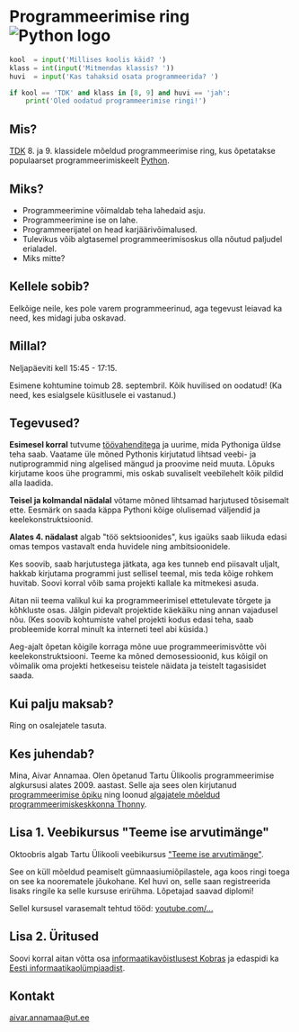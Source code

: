 # Programmeerimise ring ![Python logo](https://www.python.org/static/favicon.ico)

```python
kool  = input('Millises koolis käid? ')
klass = int(input('Mitmendas klassis? '))
huvi  = input('Kas tahaksid osata programmeerida? ')

if kool == 'TDK' and klass in [8, 9] and huvi == 'jah':
    print('Oled oodatud programmeerimise ringi!')
```

## Mis?

[TDK](http://www.tdk.ee/) 8. ja 9. klassidele mõeldud programmeerimise ring, kus õpetatakse populaarset programmeerimiskeelt [Python](https://www.python.org/).

## Miks?

* Programmeerimine võimaldab teha lahedaid asju.
* Programmeerimine ise on lahe.
* Programmeerijatel on head karjäärivõimalused.
* Tulevikus võib algtasemel programmeerimisoskus olla nõutud paljudel erialadel.
* Miks mitte?

## Kellele sobib?

Eelkõige neile, kes pole varem programmeerinud, aga tegevust leiavad ka need, kes midagi juba oskavad.

## Millal?

Neljapäeviti kell 15:45 - 17:15. 

Esimene kohtumine toimub 28. septembril. Kõik huvilised on oodatud! (Ka need, kes esialgsele küsitlusele ei vastanud.) 


## Tegevused?

**Esimesel korral** tutvume [töövahenditega](http://thonny.org) ja uurime, mida Pythoniga üldse teha saab. Vaatame üle mõned Pythonis kirjutatud lihtsad veebi- ja nutiprogrammid ning algelised mängud ja proovime neid muuta. Lõpuks kirjutame koos ühe programmi, mis oskab suvaliselt veebilehelt kõik pildid alla laadida. 

**Teisel ja kolmandal nädalal** võtame mõned lihtsamad harjutused tõsisemalt ette. Eesmärk on saada käppa Pythoni kõige olulisemad väljendid ja keelekonstruktsioonid.

**Alates 4. nädalast** algab "töö sektsioonides", kus igaüks saab liikuda edasi omas tempos vastavalt enda huvidele ning ambitsioonidele. 

Kes soovib, saab harjutustega jätkata, aga kes tunneb end piisavalt uljalt, hakkab kirjutama programmi just sellisel teemal, mis teda kõige rohkem huvitab. Soovi korral võib sama projekti kallale ka mitmekesi asuda.

Aitan nii teema valikul kui ka programmeerimisel ettetulevate tõrgete ja kõhkluste osas. Jälgin pidevalt projektide käekäiku ning annan vajadusel nõu. (Kes soovib kohtumiste vahel projekti kodus edasi teha, saab probleemide korral minult ka interneti teel abi küsida.)

Aeg-ajalt õpetan kõigile korraga mõne uue programmeerimisvõtte või keelekonstruktsiooni. Teeme ka mõned demosessioonid, kus kõigil on võimalik oma projekti hetkeseisu teistele näidata ja teistelt tagasisidet saada.


## Kui palju maksab?
Ring on osalejatele tasuta.

## Kes juhendab?

Mina, Aivar Annamaa. Olen õpetanud Tartu Ülikoolis programmeerimise algkursusi alates 2009. aastast. Selle aja sees olen kirjutanud [programmeerimise õpiku](http://progeopik.cs.ut.ee/) ning loonud [algajatele mõeldud programmeerimiskeskkonna Thonny](http://thonny.org/).

## Lisa 1. Veebikursus "Teeme ise arvutimänge"

Oktoobris algab Tartu Ülikooli veebikursus ["Teeme ise arvutimänge"](https://courses.cs.ut.ee/2017/TIAM/fall/Main/HomePage).

See on küll mõeldud peamiselt gümnaasiumiõpilastele, aga koos ringi toega on see ka noorematele jõukohane. Kel huvi on, selle saan registreerida lisaks ringile ka selle kursuse erirühma. Lõpetajad saavad diplomi!

Sellel kursusel varasemalt tehtud tööd: [youtube.com/...](https://www.youtube.com/watch?v=THyuYnEhEQ0)

## Lisa 2. Üritused
Soovi korral aitan võtta osa [informaatikavõistlusest Kobras](http://kobras.ut.ee/) ja edaspidi ka [Eesti informaatikaolümpiaadist](http://eio.ut.ee/).

## Kontakt

[aivar.annamaa@ut.ee](mailto:aivar.annamaa@ut.ee)
